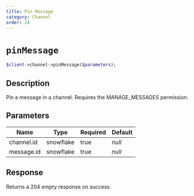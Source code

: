 ```yaml
---
title: Pin Message
category: Channel
order: 24
---
```


# `pinMessage`

```php
$client->channel->pinMessage($parameters);
```

## Description

Pin a message in a channel. Requires the MANAGE_MESSAGES permission.

## Parameters


Name | Type | Required | Default
--- | --- | --- | ---
channel.id | snowflake | true | *null*
message.id | snowflake | true | *null*

## Response

Returns a 204 empty response on success.

